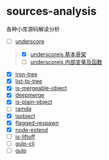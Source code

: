 # sources-analysis
各种小库源码解读分析

- [ ] [underscore](https://github.com/jashkenas/underscore/)
> - [x] [underscorejs 基本骨架](https://github.com/domsgit/sources-analysis/issues/1)
> - [ ] [underscorejs 内部变量及函数](https://github.com/domsgit/sources-analysis/issues/2)

- [x] [iron-tree](https://github.com/DenQ/iron-tree)
- [x] [list-to-tree](https://github.com/DenQ/list-to-tree)
- [x] [is-mergeable-object](https://github.com/TehShrike/is-mergeable-object)
- [x] [deepmerge](https://github.com/TehShrike/deepmerge)
- [x] [is-plain-object](https://github.com/jonschlinkert/is-plain-object)
- [ ] [ramda](https://github.com/ramda/ramda)
- [x] [isobject](https://github.com/jonschlinkert/isobject)
- [x] [flagged-respawn](https://github.com/gulpjs/flagged-respawn)
- [x] [node-extend](https://github.com/justmoon/node-extend)
- [ ] [js-liftoff](https://github.com/js-cli/js-liftoff)
- [ ] [gulp-cli](https://github.com/gulpjs/gulp-cli)
- [ ] [gulp](https://github.com/gulpjs/gulp)
